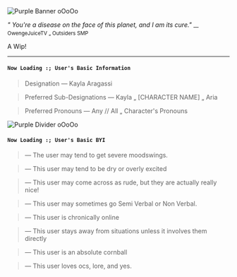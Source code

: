 <img src="https://encrypted-tbn0.gstatic.com/images?q=tbn:ANd9GcR1Bco67qIkIe5j9uXe7_ZdQsRlNNVylnsj_euhz8779Q&s=10" alt="Purple Banner oOoOo" />

*" You're a disease on the face of this planet, and I am its cure."* 
<sub> — OwengeJuiceTV „ Outsiders SMP </sub>

A Wip!
___

#### `Now Loading :; User's Basic Information`

> Designation — Kayla Aragassi

> Preferred Sub-Designations — Kayla „ [CHARACTER NAME] „ Aria

> Preferred Pronouns — Any // All „ Character's Pronouns

<img src="https://encrypted-tbn0.gstatic.com/images?q=tbn:ANd9GcRfW_PsTqmqEAKjM-oE3m_Acrd42-9-_7haupwrUmP9Sw&s=10" alt="Purple Divider oOoOo" />

#### `Now Loading :; User's Basic BYI`

> — The user may tend to get severe moodswings.

> — This user may tend to be dry or overly excited

> — This user may come across as rude, but they are actually really nice!

> — This user may sometimes go Semi Verbal or Non Verbal.

> — This user is chronically online

> — This user stays away from situations unless it involves them directly 

> — This user is an absolute cornball

> — This user loves ocs, lore, and yes.

